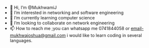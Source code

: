 - 👋 Hi, I’m @MukhwamiJ
- 👀 I’m interested in networking and software engineering
- 🌱 I’m currently learning computer science 
- 💞️ I’m looking to collaborate on network engineering
- 📫 How to reach me ;you can whatsapp me 0741844058 or email-mukhwajoshua@gmail.com
i would like to learn coding in several languages.
<!---
MukhwamiJ/MukhwamiJ is a ✨ special ✨ repository because its `README.md` (this file) appears on your GitHub profile.
You can click the Preview link to take a look at your changes.
--->
